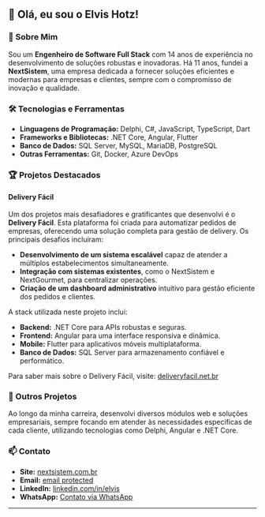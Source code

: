 ## 👋 Olá, eu sou o Elvis Hotz!

### 🚀 Sobre Mim

Sou um **Engenheiro de Software Full Stack** com 14 anos de experiência no desenvolvimento de soluções robustas e inovadoras. Há 11 anos, fundei a **NextSistem**, uma empresa dedicada a fornecer soluções eficientes e modernas para empresas e clientes, sempre com o compromisso de inovação e qualidade.

### 🛠️ Tecnologias e Ferramentas

- **Linguagens de Programação:** Delphi, C#, JavaScript, TypeScript, Dart
- **Frameworks e Bibliotecas:** .NET Core, Angular, Flutter
- **Banco de Dados:** SQL Server, MySQL, MariaDB, PostgreSQL
- **Outras Ferramentas:** Git, Docker, Azure DevOps

### 🏆 Projetos Destacados

#### Delivery Fácil

Um dos projetos mais desafiadores e gratificantes que desenvolvi é o **Delivery Fácil**. Esta plataforma foi criada para automatizar pedidos de empresas, oferecendo uma solução completa para gestão de delivery. Os principais desafios incluíram:

- **Desenvolvimento de um sistema escalável** capaz de atender a múltiplos estabelecimentos simultaneamente.
- **Integração com sistemas existentes**, como o NextSistem e NextGourmet, para centralizar operações.
- **Criação de um dashboard administrativo** intuitivo para gestão eficiente dos pedidos e clientes.

A stack utilizada neste projeto inclui:

- **Backend:** .NET Core para APIs robustas e seguras.
- **Frontend:** Angular para uma interface responsiva e dinâmica.
- **Mobile:** Flutter para aplicativos móveis multiplataforma.
- **Banco de Dados:** SQL Server para armazenamento confiável e performático.

Para saber mais sobre o Delivery Fácil, visite: [deliveryfacil.net.br](https://deliveryfacil.net.br/)

### 💼 Outros Projetos

Ao longo da minha carreira, desenvolvi diversos módulos web e soluções empresariais, sempre focando em atender às necessidades específicas de cada cliente, utilizando tecnologias como Delphi, Angular e .NET Core.

### 📫 Contato

- **Site:** [nextsistem.com.br](https://nextsistem.com.br/)
- **Email:** [email protected](elvishotz@outlook.com)
- **LinkedIn:** [linkedin.com/in/elvis](https://www.linkedin.com/in/elvis)
- **WhatsApp:** [Contato via WhatsApp](https://api.whatsapp.com/send?phone=5544998061555)

---

